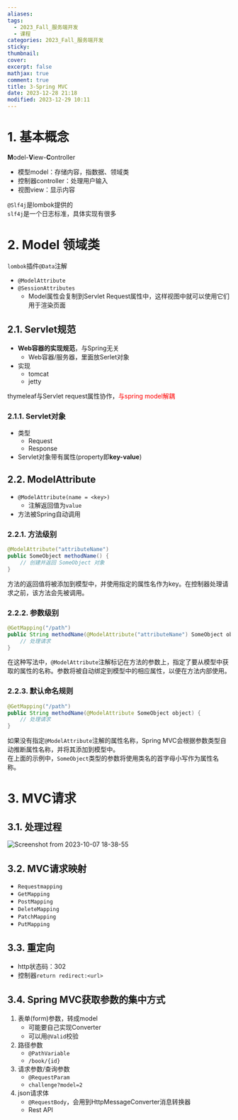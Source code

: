```yaml
---
aliases: 
tags:
  - 2023_Fall_服务端开发
  - 课程
categories: 2023_Fall_服务端开发
sticky:
thumbnail:
cover: 
excerpt: false
mathjax: true
comment: true
title: 3-Spring MVC
date: 2023-12-28 21:18
modified: 2023-12-29 10:11
---
```


# 1. 基本概念

**M**odel-**V**iew-**C**ontroller

- 模型model：存储内容，指数据、领域类
- 控制器controller：处理用户输入
- 视图view：显示内容

`@Slf4j`是lombok提供的  
`slf4j`是一个日志标准，具体实现有很多

# 2. Model 领域类

 `lombok`插件`@Data`注解

- `@ModelAttribute`
- `@SessionAttributes`
	- Model属性会复制到Servlet Request属性中，这样视图中就可以使用它们用于渲染页面

## 2.1. Servlet规范

- **Web容器的实现规范**，与Spring无关
	- Web容器/服务器，里面放Serlet对象
- 实现
	- tomcat
	- jetty

thymeleaf与Servlet request属性协作，<font color="#ff0000">与spring model解耦</font>

### 2.1.1. Servlet对象

- 类型
	- Request
	- Response
- Servlet对象带有属性(property即**key-value**)

## 2.2. ModelAttribute

- `@ModelAttribute(name = <key>)`
	- 注解返回值为`value`
- 方法被Spring自动调用

### 2.2.1. 方法级别

```java
@ModelAttribute("attributeName")
public SomeObject methodName() {
    // 创建并返回 SomeObject 对象
}
```

方法的返回值将被添加到模型中，并使用指定的属性名作为key。在控制器处理请求之前，该方法会先被调用。

### 2.2.2. 参数级别

```java
@GetMapping("/path")
public String methodName(@ModelAttribute("attributeName") SomeObject object) {
    // 处理请求
}
```

在这种写法中，`@ModelAttribute`注解标记在方法的参数上，指定了要从模型中获取的属性的名称。参数将被自动绑定到模型中的相应属性，以便在方法内部使用。

### 2.2.3. 默认命名规则

```java
@GetMapping("/path")
public String methodName(@ModelAttribute SomeObject object) {
    // 处理请求
}
```

如果没有指定`@ModelAttribute`注解的属性名称，Spring MVC会根据参数类型自动推断属性名称，并将其添加到模型中。  
在上面的示例中，`SomeObject`类型的参数将使用类名的首字母小写作为属性名称。

# 3. MVC请求

## 3.1. 处理过程

![Screenshot from 2023-10-07 18-38-55](https://chillcharlie-img.oss-cn-hangzhou.aliyuncs.com/image%2F2023%2F12%2F18%2F10-13-42-ca4167c94583a1706c06fdd1405e61c3-Screenshotundefinedfromundefined2023-10-07undefined18-38-55-eb0c99.png)

## 3.2. MVC请求映射

- `Requestmapping`
- `GetMapping`
- `PostMapping`
- `DeleteMapping`
- `PatchMapping`
- `PutMapping`

## 3.3. 重定向

- http状态码：302
- 控制器`return redirect:<url>`

## 3.4. Spring MVC获取参数的集中方式

1. 表单(form)参数，转成model
	- 可能要自己实现Converter
	- 可以用`@Valid`校验
2. 路径参数
	- `@PathVariable`
	- `/book/{id}`
3. 请求参数/查询参数
	- `@RequestParam`
	- `challenge?model=2`
4. json请求体
	- `@RequestBody`，会用到HttpMessageConverter消息转换器
	- Rest API

